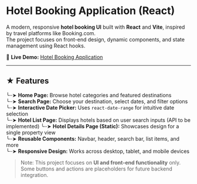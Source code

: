 # Hotel Booking Application (React)

A modern, responsive **hotel booking UI** built with **React** and **Vite**, inspired by travel platforms like Booking.com.  
The project focuses on front-end design, dynamic components, and state management using React hooks.

🔗 **Live Demo:** [Hotel Booking Application](https://hotel-booking-application-eight.vercel.app)

---

## ★ Features

╰┈➤ **Home Page:** Browse hotel categories and featured destinations  
╰┈➤ **Search Page:** Choose your destination, select dates, and filter options  
╰┈➤ **Interactive Date Picker:** Uses `react-date-range` for intuitive date selection  
╰┈➤ **Hotel List Page:** Displays hotels based on user search inputs (API to be implemented)
╰┈➤ **Hotel Details Page (Static):** Showcases design for a single property view  
╰┈➤ **Reusable Components:** Navbar, header, search bar, list items, and more  
╰┈➤ **Responsive Design:** Works across desktop, tablet, and mobile devices  

> Note: This project focuses on **UI and front-end functionality** only.  
> Some buttons and actions are placeholders for future backend integration.
